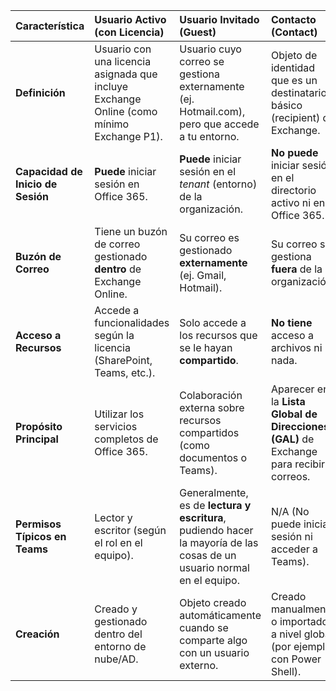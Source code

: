 | Característica | Usuario Activo (con Licencia) | Usuario Invitado (Guest) | Contacto (Contact) |
| :--- | :--- | :--- | :--- |
| **Definición** | Usuario con una licencia asignada que incluye Exchange Online (como mínimo Exchange P1). | Usuario cuyo correo se gestiona externamente (ej. Hotmail.com), pero que accede a tu entorno. | Objeto de identidad que es un destinatario básico (recipient) de Exchange. |
| **Capacidad de Inicio de Sesión** | **Puede** iniciar sesión en Office 365. | **Puede** iniciar sesión en el *tenant* (entorno) de la organización. | **No puede** iniciar sesión en el directorio activo ni en Office 365. |
| **Buzón de Correo** | Tiene un buzón de correo gestionado **dentro** de Exchange Online. | Su correo es gestionado **externamente** (ej. Gmail, Hotmail). | Su correo se gestiona **fuera** de la organización. |
| **Acceso a Recursos** | Accede a funcionalidades según la licencia (SharePoint, Teams, etc.). | Solo accede a los recursos que se le hayan **compartido**. | **No tiene** acceso a archivos ni nada. |
| **Propósito Principal** | Utilizar los servicios completos de Office 365. | Colaboración externa sobre recursos compartidos (como documentos o Teams). | Aparecer en la **Lista Global de Direcciones (GAL)** de Exchange para recibir correos. |
| **Permisos Típicos en Teams** | Lector y escritor (según el rol en el equipo). | Generalmente, es de **lectura y escritura**, pudiendo hacer la mayoría de las cosas de un usuario normal en el equipo. | N/A (No puede iniciar sesión ni acceder a Teams). |
| **Creación** | Creado y gestionado dentro del entorno de nube/AD. | Objeto creado automáticamente cuando se comparte algo con un usuario externo. | Creado manualmente o importado a nivel global (por ejemplo, con Power Shell). |
